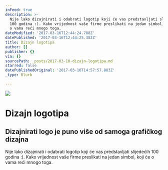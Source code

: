 ```yaml
---
inFeed: true
description: >-
  Nije lako dizajnirati i odabrati logotip koji će vas predstavljati slijedećih
  100 godina :). Kako vrijednost vaše firme preslikati na jedan simbol, koji će
  o vama reći mnogo toga. 
dateModified: '2017-03-16T12:44:24.788Z'
datePublished: '2017-03-16T12:44:25.382Z'
title: Dizajn logotipa
author: []
publisher: {}
via: {}
sourcePath: _posts/2017-03-10-dizajn-logotipa.md
starred: false
datePublishedOriginal: '2017-03-10T14:57:57.883Z'
_type: Blurb

---
```

![](https://the-grid-user-content.s3-us-west-2.amazonaws.com/1bc34ad1-e01d-4553-947e-0ac836a66c0a.jpg)

# Dizajn logotipa

## Dizajnirati logo je puno više od samoga grafičkog dizajna

Nije lako dizajnirati i odabrati logotip koji će vas predstavljati slijedećih 100 godina :). Kako vrijednost vaše firme preslikati na jedan simbol, koji će o vama reći mnogo toga.